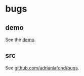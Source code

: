 # bugs

## demo
See the [demo](https://adrianlafond.github.io/bugs/).

## src
See [github.com/adrianlafond/bugs](https://github.com/adrianlafond/bugs).
